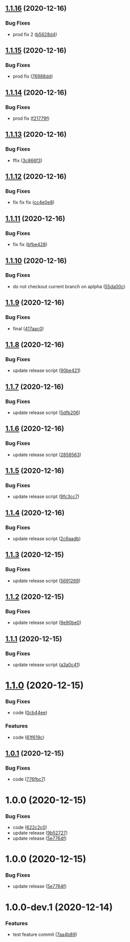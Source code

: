 ## [1.1.16](https://github.com/milosbugarinovic/semantic-test/compare/v1.1.15...v1.1.16) (2020-12-16)


### Bug Fixes

* prod fix 2 ([b5628d4](https://github.com/milosbugarinovic/semantic-test/commit/b5628d4579b5af9692659f40ced5aaed7cb1c2f4))

## [1.1.15](https://github.com/milosbugarinovic/semantic-test/compare/v1.1.14...v1.1.15) (2020-12-16)


### Bug Fixes

* prod fix ([76988dd](https://github.com/milosbugarinovic/semantic-test/commit/76988ddfb8a97d933a6bbb3da9c23b21ae3d64e5))

## [1.1.14](https://github.com/milosbugarinovic/semantic-test/compare/v1.1.13...v1.1.14) (2020-12-16)


### Bug Fixes

* prod fix ([f21779f](https://github.com/milosbugarinovic/semantic-test/commit/f21779f4a907a6ddf74702efde4b15a1a265ed71))

## [1.1.13](https://github.com/milosbugarinovic/semantic-test/compare/v1.1.12...v1.1.13) (2020-12-16)


### Bug Fixes

* ffix ([3c866f3](https://github.com/milosbugarinovic/semantic-test/commit/3c866f3c6cd8c97fbb97d0a9c6c4d444154c15c4))

## [1.1.12](https://github.com/milosbugarinovic/semantic-test/compare/v1.1.11...v1.1.12) (2020-12-16)


### Bug Fixes

* fix fix fix ([cc4e0e8](https://github.com/milosbugarinovic/semantic-test/commit/cc4e0e8d7e9ef05d49384409c81df30236aedd96))

## [1.1.11](https://github.com/milosbugarinovic/semantic-test/compare/v1.1.10...v1.1.11) (2020-12-16)


### Bug Fixes

* fix fix ([bfbe428](https://github.com/milosbugarinovic/semantic-test/commit/bfbe428c252d1ab70c9f3e60a243b12cbc1bef87))

## [1.1.10](https://github.com/milosbugarinovic/semantic-test/compare/v1.1.9...v1.1.10) (2020-12-16)


### Bug Fixes

* do not checkout current branch on aplpha ([55da00c](https://github.com/milosbugarinovic/semantic-test/commit/55da00c4bd3d210bb567e0bdb3c7e442ac3269d7))

## [1.1.9](https://github.com/milosbugarinovic/semantic-test/compare/v1.1.8...v1.1.9) (2020-12-16)


### Bug Fixes

* final ([417aac0](https://github.com/milosbugarinovic/semantic-test/commit/417aac0ca347a3c1d169b0b9e3614fd7323dd09e))

## [1.1.8](https://github.com/milosbugarinovic/semantic-test/compare/v1.1.7...v1.1.8) (2020-12-16)


### Bug Fixes

* update release script ([90be421](https://github.com/milosbugarinovic/semantic-test/commit/90be421488a901a9eef4c77797902e02b0ca79fb))

## [1.1.7](https://github.com/milosbugarinovic/semantic-test/compare/v1.1.6...v1.1.7) (2020-12-16)


### Bug Fixes

* update release script ([5dfb206](https://github.com/milosbugarinovic/semantic-test/commit/5dfb206e989b75e09c3f82c0eb70d5771ad780e9))

## [1.1.6](https://github.com/milosbugarinovic/semantic-test/compare/v1.1.5...v1.1.6) (2020-12-16)


### Bug Fixes

* update release script ([2858563](https://github.com/milosbugarinovic/semantic-test/commit/285856355b83acf00df3d8557b40b5ce337b4bde))

## [1.1.5](https://github.com/milosbugarinovic/semantic-test/compare/v1.1.4...v1.1.5) (2020-12-16)


### Bug Fixes

* update release script ([9fc3cc7](https://github.com/milosbugarinovic/semantic-test/commit/9fc3cc7d3657500384841ba9bc52a34a115dc669))

## [1.1.4](https://github.com/milosbugarinovic/semantic-test/compare/v1.1.3...v1.1.4) (2020-12-16)


### Bug Fixes

* update release script ([2c6aadb](https://github.com/milosbugarinovic/semantic-test/commit/2c6aadb9d98a7c353a87b969b0b04270ba2c39f6))

## [1.1.3](https://github.com/milosbugarinovic/semantic-test/compare/v1.1.2...v1.1.3) (2020-12-15)


### Bug Fixes

* update release script ([5691269](https://github.com/milosbugarinovic/semantic-test/commit/5691269da7e8fc2d04da8562fd3738f50a9d4d39))

## [1.1.2](https://github.com/milosbugarinovic/semantic-test/compare/v1.1.1...v1.1.2) (2020-12-15)


### Bug Fixes

* update release script ([9e90be0](https://github.com/milosbugarinovic/semantic-test/commit/9e90be0a6f56b16496092bc95e191095e27bf5a5))

## [1.1.1](https://github.com/milosbugarinovic/semantic-test/compare/v1.1.0...v1.1.1) (2020-12-15)


### Bug Fixes

* update release script ([a3a0c41](https://github.com/milosbugarinovic/semantic-test/commit/a3a0c4144aaff54d03f36f0dddbe985d278cbee3))

# [1.1.0](https://github.com/milosbugarinovic/semantic-test/compare/v1.0.1...v1.1.0) (2020-12-15)


### Bug Fixes

* code ([0cb44ee](https://github.com/milosbugarinovic/semantic-test/commit/0cb44ee667735c4b9eb65d9237f89bf30d6fa423))


### Features

* code ([61f619c](https://github.com/milosbugarinovic/semantic-test/commit/61f619c57c097ece4b29e9495671c241ad0c3d70))

## [1.0.1](https://github.com/milosbugarinovic/semantic-test/compare/v1.0.0...v1.0.1) (2020-12-15)


### Bug Fixes

* code ([776fbc7](https://github.com/milosbugarinovic/semantic-test/commit/776fbc707d1933584df9d2e66c949d09d9a4a5c1))

# 1.0.0 (2020-12-15)


### Bug Fixes

* code ([622c2c0](https://github.com/milosbugarinovic/semantic-test/commit/622c2c05f8bdd16f469e1a506cafca3996fcc1af))
* update release ([9b52727](https://github.com/milosbugarinovic/semantic-test/commit/9b527277023d07bd116cfaf44146fd3d8dc97d22))
* update release ([5e7764f](https://github.com/milosbugarinovic/semantic-test/commit/5e7764f91e6cb44223627505ae945ce8eaed4311))

# 1.0.0 (2020-12-15)


### Bug Fixes

* update release ([5e7764f](https://github.com/milosbugarinovic/semantic-test/commit/5e7764f91e6cb44223627505ae945ce8eaed4311))

# 1.0.0-dev.1 (2020-12-14)


### Features

* test feature commit ([7aa4b89](https://github.com/milosbugarinovic/semantic-test/commit/7aa4b891d2aa27b01d8cf0396b3b79af62eb6f5a))
